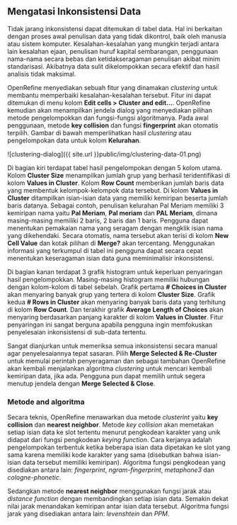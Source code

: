 Mengatasi Inkonsistensi Data
----------------------------

Tidak jarang inkonsistensi dapat ditemukan di tabel data. Hal ini berkaitan dengan proses awal penulisan data yang tidak dikontrol, baik oleh manusia atau sistem komputer. Kesalahan-kesalahan yang mungkin terjadi antara lain kesalahan ejaan, penulisan huruf kapital sembarangan, penggunaan nama-nama secara bebas dan ketidakseragaman penulisan akibat minim standarisasi. Akibatnya data sulit dikelompokkan secara efektif dan hasil analisis tidak maksimal.

OpenRefine menyediakan sebuah fitur yang dinamakan *clustering* untuk membantu memperbaiki kesalahan-kesalahan tersebut. Fitur ini dapat ditemukan di menu kolom **Edit cells > Cluster and edit...**. OpenRefine kemudian akan menampilkan jendela dialog yang menyediakan pilihan metode pengelompokkan dan fungsi-fungsi algoritmanya. Pada awal penggunaan, metode **key collision** dan fungsi **fingerprint** akan otomatis terpilih. Gambar di bawah memperlihatkan hasil *clustering* atau pengelompokan data untuk kolom **Kelurahan**.

![clustering-dialog]({{ site.url }}public/img/clustering-data-01.png)

Di bagian kiri terdapat tabel hasil pengelompokan dengan 5 kolom utama. Kolom **Cluster Size** menampilkan jumlah grup yang berhasil teridentifikasi di kolom **Values in Cluster**. Kolom **Row Count** memberikan jumlah baris data yang membentuk kelompok-kelompok data tersebut. Di kolom **Values in Cluster** ditampilkan isian-isian data yang memiliki kemiripan beserta jumlah baris datanya. Sebagai contoh, penulisan kelurahan Pal Meriam memiliki 3 kemiripan nama yaitu **Pal Meriam**, **Pal meriam** dan **PAL Meriam**, dimana masing-masing memiliki 2 baris, 2 baris dan 1 baris. Pengguna dapat menentukan pemakaian nama yang seragam dengan mengklik isian nama yang dikehendaki. Secara otomatis, nama tersebut akan terisi di kolom **New Cell Value** dan kotak pilihan di **Merge?** akan tercentang. Menggunakan informasi yang terkumpul di tabel ini pengguna dapat secara cepat menentukan keseragaman isian data guna meminimalisir inkonsistensi.

Di bagian kanan terdapat 3 grafik histogram untuk keperluan penyaringan hasil pengelompokkan. Masing-masing histogram memiliki hubungan dengan kolom-kolom di tabel sebelah. Grafik pertama **# Choices in Cluster** akan menyaring banyak grup yang tertera di kolom **Cluster Size**. Grafik kedua **# Rows in Cluster** akan menyaring banyak baris data yang terhitung di kolom **Row Count**. Dan terakhir grafik **Average Length of Choices** akan menyaring berdasarkan panjang karakter di kolom **Values in Cluster**. Fitur penyaringan ini sangat berguna apabila pengguna ingin memfokuskan penyelesaian inkonsistensi di sub-data tertentu.

Sangat dianjurkan untuk memeriksa semua inkonsistensi secara manual agar penyelesaiannya tepat sasaran. Pilih **Merge Selected & Re-Cluster** untuk memulai perintah penyeragaman dan sebagai tambahan OpenRefine akan kembali menjalankan algoritma *clustering* untuk mencari kembali kemiripan data, jika ada. Pengguna pun dapat memilih untuk segera menutup jendela dengan **Merge Selected & Close**.

### Metode and algoritma

Secara teknis, OpenRefine menawarkan dua metode *clusterint* yaitu **key collision** dan **nearest neighbor**. Metode *key collision* akan memetakan setiap isian data ke slot tertentu menurut pengkodean karakter yang unik didapat dari fungsi pengkodean *keying function*. Cara kerjanya adalah pengelompokan terbentuk ketika beberapa isian data dipetakan ke slot yang sama karena memiliki kode karakter yang sama (disebutkan bahwa  isian-isian data tersebut memiliki kemiripan). Algoritma fungsi pengkodean yang disediakan antara lain: *fingerprint*, *ngram-fingerprint*, *metaphone3* dan *cologne-phonetic*.

Sedangkan metode **nearest neighbor** menggunakan fungsi jarak atau *distance function* dengan membandingkan setiap isian data. Semakin dekat nilai jarak menandakan kemiripan antar isian data tersebut. Algoritma fungsi jarak yang disediakan antara lain: *levenshtein* dan *PPM*.